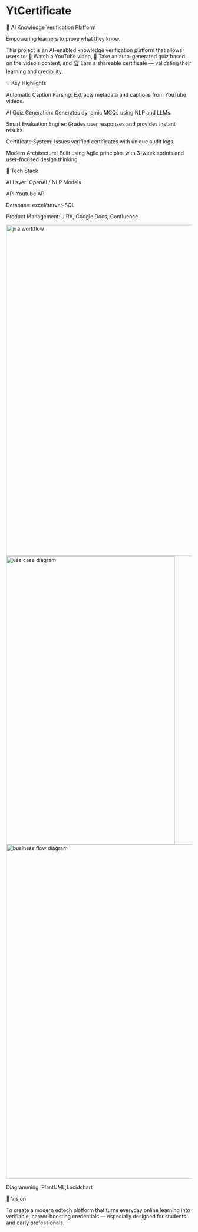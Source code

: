 # YtCertificate
🧠 AI Knowledge Verification Platform

Empowering learners to prove what they know.

This project is an AI-enabled knowledge verification platform that allows users to:
🎥 Watch a YouTube video,
🧩 Take an auto-generated quiz based on the video’s content, and
🏆 Earn a shareable certificate — validating their learning and credibility.

💡 Key Highlights

Automatic Caption Parsing: Extracts metadata and captions from YouTube videos.

AI Quiz Generation: Generates dynamic MCQs using NLP and LLMs.

Smart Evaluation Engine: Grades user responses and provides instant results.

Certificate System: Issues verified certificates with unique audit logs.

Modern Architecture: Built using Agile principles with 3-week sprints and user-focused design thinking.

🧩 Tech Stack

AI Layer: OpenAI / NLP Models

API:Youtube API

Database: excel/server-SQL

Product Management: JIRA, Google Docs, Confluence

<img width="1918" height="898" alt="jira workflow" src="https://github.com/user-attachments/assets/99f89e53-617f-4a71-8035-a9e3e8a62b10" /><img width="458" height="781" alt="use case diagram" src="https://github.com/user-attachments/assets/aafd56c4-f9f1-4162-b91a-6fe7ca1ce7ab" />
<img width="775" height="907" alt="business flow diagram" src="https://github.com/user-attachments/assets/e7b6772d-9751-4492-983b-6fd3f86c3ed1" />


Diagramming: PlantUML,Lucidchart

🚀 Vision

To create a modern edtech platform that turns everyday online learning into verifiable, career-boosting credentials — especially designed for students and early professionals.
